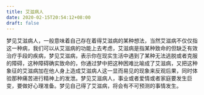 ```yaml
---
title: 艾滋病人
date: 2020-02-15T20:54:12+08:00
draft: false
---
```


梦见艾滋病人，一般意味着自己存在着得艾滋病的某种想法，当然艾滋病不仅仅指这一种病，我们可以从艾滋病的功能上去考虑，艾滋病是指某种致命的但缺乏有效治疗手段的疾病，梦见艾滋病，表示你在现实生活中遇到了某种无法逃脱或者克服的障碍，这种障碍确实致命的，你通过梦中把这种困难比喻成了艾滋病，又把这种象征的艾滋病加在他人身上造成艾滋病人这一显而易见的现象来反观后果，同时体验那种痛苦进行精神上的发泄。梦见艾滋病人，事业或者爱情或者家庭要发生巨变，要做好心理准备。梦见自己得了艾滋病，将会有不可预测的事情发生。